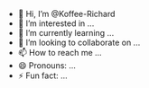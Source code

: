- 👋 Hi, I’m @Koffee-Richard
- 👀 I’m interested in ...
- 🌱 I’m currently learning ...
- 💞️ I’m looking to collaborate on ...
- 📫 How to reach me ...
- 😄 Pronouns: ...
- ⚡ Fun fact: ...

<!---
Koffee-Richard/Koffee-Richard is a ✨ special ✨ repository because its `README.md` (this file) appears on your GitHub profile.
You can click the Preview link to take a look at your changes.
--->
